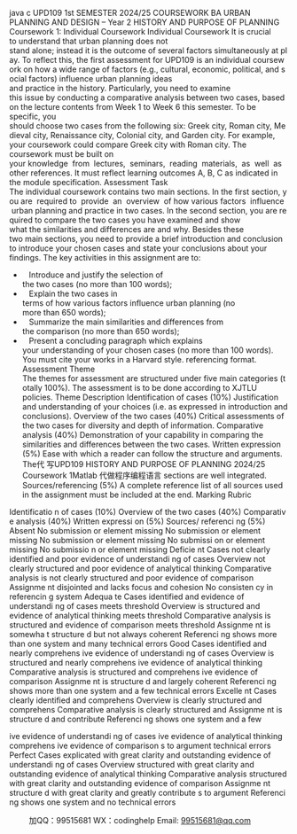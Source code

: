java c
UPD109 
1st SEMESTER 2024/25 COURSEWORK 
BA URBAN PLANNING AND DESIGN – Year 2 
HISTORY AND PURPOSE OF PLANNING 
Coursework 1: Individual Coursework 
Individual Coursework It is crucial to understand that urban planning does not stand alone; instead it is the outcome of several factors simultaneously at play. To reflect this, the first assessment for UPD109 is an individual coursework on how a wide range of factors (e.g., cultural, economic, political, and social factors) influence urban planning ideas and practice in the history. Particularly, you need to examine this issue by conducting a comparative analysis between two cases, based on the lecture contents from Week 1 to Week 6 this semester. To be specific, you should choose two cases from the following six: Greek city, Roman city, Medieval city, Renaissance city, Colonial city, and Garden city. For example, your coursework could compare Greek city with Roman city. The coursework must be built on your knowledge  from  lectures,  seminars,  reading  materials,  as  well  as  other references. It must reflect learning outcomes A, B, C as indicated in the module specification.
Assessment Task The individual coursework contains two main sections. In the first section, you are  required to  provide  an  overview  of how various factors  influence  urban planning and practice in two cases. In the second section, you are required to compare the two cases you have examined and show what the similarities and differences are and why. Besides these two main sections, you need to provide a brief introduction and conclusion to introduce your chosen cases and state your conclusions about your findings.
The key activities in this assignment are to:
-    Introduce and justify the selection of the two cases (no more than 100 words);
-    Explain the two cases in terms of how various factors influence urban planning (no more than 650 words);
-    Summarize the main similarities and differences from the comparison (no more than 650 words);
-    Present a concluding paragraph which explains your understanding of your chosen cases (no more than 100 words).
You must cite your works in a Harvard style. referencing format.
Assessment Theme 
The themes for assessment are structured under five main categories (totally 100%). The assessment is to be done according to XJTLU policies.
Theme 
Description 
Identification of cases (10%) 
Justification and understanding of your 
choices (i.e. as expressed in introduction and conclusions). 
Overview of the two cases (40%) 
Critical assessments of the two cases for diversity and depth of information. 
Comparative analysis (40%) 
Demonstration of your capability in comparing the similarities and differences between the two cases. 
Written expression (5%) 
Ease with which a reader can follow the structure and arguments. The代 写UPD109 HISTORY AND PURPOSE OF PLANNING 2024/25 Coursework 1Matlab
代做程序编程语言 sections are well integrated. 
Sources/referencing (5%) 
A complete reference list of all sources used in the assignment must be included at the end. 
Marking Rubric 

Identificatio n of cases 
(10%) 
Overview of 
the two cases 
(40%) 
Comparativ e analysis (40%) 
Written expressi on (5%) Sources/ referenci ng (5%) 
Absent 
No 
submission or element 
missing 
No 
submission or element 
missing 
No 
submission or element 
missing 
No 
submissi on or 
element missing 
No 
submissio 
n or 
element missing 
Deficie nt 
Cases not 
clearly 
identified and poor 
evidence of understandi ng of cases 
Overview 
not clearly structured 
and poor 
evidence of analytical 
thinking 
Comparative analysis is 
not clearly structured 
and poor 
evidence of comparison 
Assignme nt disjointed and lacks focus and cohesion 
No 
consisten cy in 
referencin g system 
Adequa te 
Cases 
identified and 
evidence of understandi ng of cases meets 
threshold 
Overview is structured 
and 
evidence of analytical 
thinking meets 
threshold 
Comparative analysis is 
structured and 
evidence of comparison meets 
threshold 
Assignme nt is 
somewha 
t 
structure d but not always 
coherent Referenci ng shows more than 
one 
system 
and many technical 
errors 
Good 
Cases 
identified 
and nearly 
comprehens ive evidence of 
understandi ng of cases 
Overview is structured 
and nearly 
comprehens ive evidence of analytical thinking 
Comparative analysis is 
structured and comprehens ive evidence of 
comparison 
Assignme 
nt is 
structure d and 
largely 
coherent Referenci ng shows more than 
one 
system 
and a few 
technical errors 
Excelle nt 
Cases 
clearly 
identified 
and 
comprehens 
Overview is clearly 
structured and 
comprehens 
Comparative 
analysis is clearly 
structured and 
Assignme nt is 
structure d and 
contribute 
Referenci ng shows one 
system 
and a few 

ive evidence 
of 
understandi ng of cases ive evidence of analytical thinking comprehens ive evidence of 
comparison 
s to 
argument 
technical errors 
Perfect 
Cases 
explicated with great 
clarity and outstanding evidence of understandi ng of cases 
Overview 
structured 
with great 
clarity and outstanding evidence of analytical 
thinking 
Comparative analysis 
structured 
with great 
clarity and outstanding evidence of comparison 
Assignme nt 
structure d with 
great clarity and 
greatly 
contribute s to 
argument 
Referenci ng shows 
one 
system and no 
technical 
errors 



         
加QQ：99515681  WX：codinghelp  Email: 99515681@qq.com
